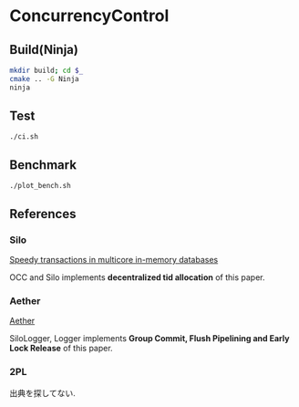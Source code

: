 # ConcurrencyControl


## Build(Ninja)

```bash
mkdir build; cd $_
cmake .. -G Ninja
ninja

```

## Test

```
./ci.sh
```

## Benchmark

```
./plot_bench.sh
```

## References

### Silo

[Speedy transactions in multicore in-memory databases](http://dl.acm.org/citation.cfm?id=2522713)

OCC and Silo implements **decentralized tid allocation** of this paper.

### Aether

[Aether](http://dl.acm.org/citation.cfm?id=1920928)

SiloLogger, Logger implements **Group Commit, Flush Pipelining and Early Lock Release** of this paper.

### 2PL

出典を探してない.

